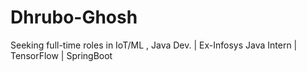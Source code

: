 # Dhrubo-Ghosh
Seeking full-time roles in IoT/ML  ,  Java Dev. | Ex-Infosys Java Intern | TensorFlow | SpringBoot 
